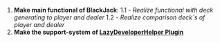 1. **Make main functional of BlackJack**:
    1.1 - *Realize functional with deck generating to player and dealer*
    1.2 - *Realize comparison deck`s of player and dealer*
2. **Make the support-system of [LazyDeveloperHelper Plugin](https://github.com/Silletr/LazyDeveloperHelper)**